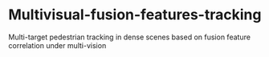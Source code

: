 # Multivisual-fusion-features-tracking
Multi-target pedestrian tracking in dense scenes based on fusion feature correlation under multi-vision
